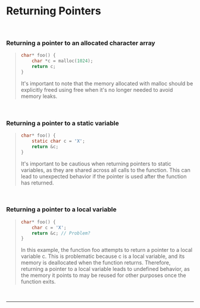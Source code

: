 # Returning Pointers

<br>

### Returning a pointer to an allocated character array

<blockquote>

```c
char* foo() {
    char *c = malloc(1024);
    return c;
}

```

It's important to note that the memory allocated with malloc should be explicitly freed using free when it's no longer needed to avoid memory leaks.

</blockquote>
  
<br>

### Returning a pointer to a static variable

<blockquote>

```c
char* foo() {
    static char c = 'X';
    return &c;
}

```

It's important to be cautious when returning pointers to static variables, as they are shared across all calls to the function. This can lead to unexpected behavior if the pointer is used after the function has returned.

</blockquote>
  
<br>

### Returning a pointer to a local variable

<blockquote>

```c
char* foo() {
    char c = 'X';
    return &c; // Problem?
}

```

In this example, the function foo attempts to return a pointer to a local variable c. This is problematic because c is a local variable, and its memory is deallocated when the function returns. Therefore, returning a pointer to a local variable leads to undefined behavior, as the memory it points to may be reused for other purposes once the function exits.

</blockquote>
  
<br>

---

